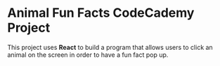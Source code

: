 # Animal Fun Facts CodeCademy Project
This project uses **React** to  build a program that allows users to click an animal on the screen in order to have a fun fact pop up.
